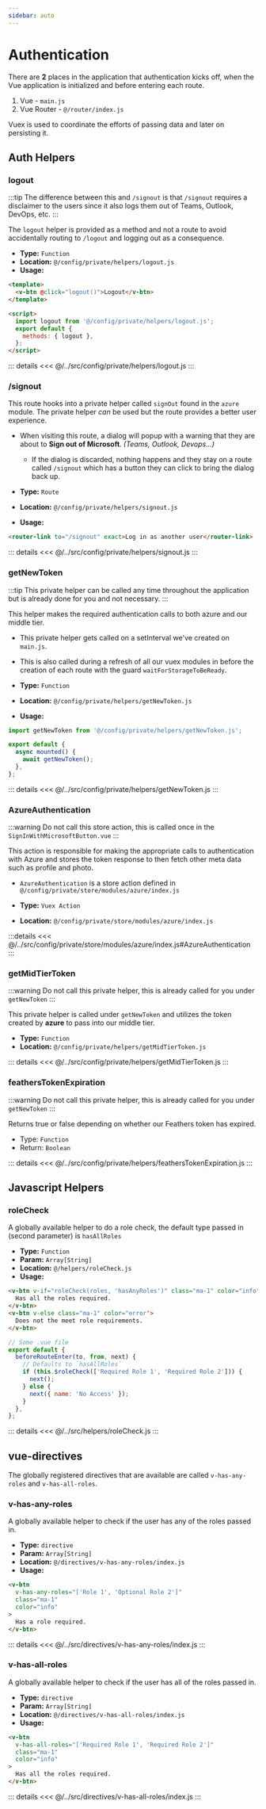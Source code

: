 ```yaml
---
sidebar: auto
---
```


# Authentication

There are **2** places in the application that authentication kicks off, when the Vue application is initialized and before entering each route.

1. Vue - `main.js`
2. Vue Router - `@/router/index.js`

Vuex is used to coordinate the efforts of passing data and later on persisting it.

## Auth Helpers

### logout

:::tip
The difference between this and `/signout` is that `/signout` requires a disclaimer to the users since it also logs them out of Teams, Outlook, DevOps, etc.
:::

The `logout` helper is provided as a method and not a route to avoid accidentally routing to `/logout` and logging out as a consequence.

- **Type:** `Function`
- **Location:** `@/config/private/helpers/logout.js`
- **Usage:**

```html
<template>
  <v-btn @click="logout()">Logout</v-btn>
</template>

<script>
  import logout from '@/config/private/helpers/logout.js';
  export default {
    methods: { logout },
  };
</script>
```

::: details
<<< @/../src/config/private/helpers/logout.js
:::

### /signout

This route hooks into a private helper called `signOut` found in the `azure` module.
The private helper _can_ be used but the route provides a better user experience.

- When visiting this route, a dialog will popup with a warning that they are about to **Sign out of Microsoft**. _(Teams, Outlook, Devops...)_

  - If the dialog is discarded, nothing happens and they stay on a route called `/signout` which has a button they can click to bring the dialog back up.

- **Type:** `Route`
- **Location:** `@/config/private/helpers/signout.js`
- **Usage:**

```html
<router-link to="/signout" exact>Log in as another user</router-link>
```

::: details
<<< @/../src/config/private/helpers/signout.js
:::

### getNewToken

:::tip
This private helper can be called any time throughout the application but is already done for you and not necessary.
:::

This helper makes the required authentication calls to both azure and our middle tier.

- This private helper gets called on a setInterval we've created on `main.js`.
- This is also called during a refresh of all our vuex modules in before the creation of each route with the guard `waitForStorageToBeReady`.

- **Type:** `Function`
- **Location:** `@/config/private/helpers/getNewToken.js`
- **Usage:**

```js
import getNewToken from '@/config/private/helpers/getNewToken.js';

export default {
  async mounted() {
    await getNewToken();
  },
};
```

::: details
<<< @/../src/config/private/helpers/getNewToken.js
:::

### AzureAuthentication

:::warning
Do not call this store action, this is called once in the `SignInWithMicrosoftButton.vue`
:::

This action is responsible for making the appropriate calls to authentication with Azure and stores the token response to then fetch other meta data such as profile and photo.

- `AzureAuthentication` is a store action defined in `@/config/private/store/modules/azure/index.js`

- **Type:** `Vuex Action`
- **Location:** `@/config/private/store/modules/azure/index.js`

:::details
<<< @/../src/config/private/store/modules/azure/index.js#AzureAuthentication
:::

### getMidTierToken

:::warning
Do not call this private helper, this is already called for you under `getNewToken`
:::

This private helper is called under `getNewToken` and utilizes the token created by **azure** to pass into our middle tier.

- **Type:** `Function`
- **Location:** `@/config/private/helpers/getMidTierToken.js`

::: details
<<< @/../src/config/private/helpers/getMidTierToken.js
:::

### feathersTokenExpiration

:::warning
Do not call this private helper, this is already called for you under `getNewToken`
:::

Returns true or false depending on whether our Feathers token has expired.

- Type: `Function`
- Return: `Boolean`

::: details
<<< @/../src/config/private/helpers/feathersTokenExpiration.js
:::

## Javascript Helpers

### roleCheck

A globally available helper to do a role check, the default type passed in (second parameter) is `hasAllRoles`

- **Type:** `Function`
- **Param:** `Array[String]`
- **Location:** `@/helpers/roleCheck.js`
- **Usage:**

```html
<v-btn v-if="roleCheck(roles, 'hasAnyRoles')" class="ma-1" color="info">
  Has all the roles required.
</v-btn>
<v-btn v-else class="ma-1" color="error">
  Does not the meet role requirements.
</v-btn>
```

```js
// Some .vue file
export default {
  beforeRouteEnter(to, from, next) {
    // Defaults to `hasAllRoles`
    if (this.$roleCheck(['Required Role 1', 'Required Role 2'])) {
      next();
    } else {
      next({ name: 'No Access' });
    }
  },
};
```

::: details
<<< @/../src/helpers/roleCheck.js
:::

## vue-directives

The globally registered directives that are available are called `v-has-any-roles` and `v-has-all-roles`.

### v-has-any-roles

A globally available helper to check if the user has any of the roles passed in.

- **Type:** `directive`
- **Param:** `Array[String]`
- **Location:** `@/directives/v-has-any-roles/index.js`
- **Usage:**

```html
<v-btn
  v-has-any-roles="['Role 1', 'Optional Role 2']"
  class="ma-1"
  color="info"
>
  Has a role required.
</v-btn>
```

::: details
<<< @/../src/directives/v-has-any-roles/index.js
:::

### v-has-all-roles

A globally available helper to check if the user has all of the roles passed in.

- **Type:** `directive`
- **Param:** `Array[String]`
- **Location:** `@/directives/v-has-all-roles/index.js`
- **Usage:**

```html
<v-btn
  v-has-all-roles="['Required Role 1', 'Required Role 2']"
  class="ma-1"
  color="info"
>
  Has all the roles required.
</v-btn>
```

::: details
<<< @/../src/directives/v-has-all-roles/index.js
:::
